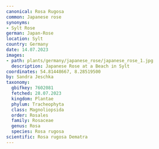 ```yaml
---
canonical: Rosa Rugosa
common: Japanese rose
synonyms:
- Sylt Rose
german: Japan-Rose
location: Sylt
country: Germany
date: 14.07.2023
images:
- path: plants/germany/japanese_rose/japanese_rose_1.jpg
  description: Japanese Rose at a Beach in Sylt
coordinates: 54.81448667, 8.28519500
by: Sandra Jeschka
taxonomy:
  gbifkey: 7602081
  fetched: 28.07.2023
  kingdom: Plantae
  phylum: Tracheophyta
  class: Magnoliopsida
  order: Rosales
  family: Rosaceae
  genus: Rosa
  species: Rosa rugosa
scientific: Rosa rugosa Dematra
---
```

